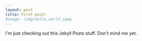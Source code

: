 ```yaml
---
layout: post
title: First post!
#image: /img/hello_world.jpeg
---
```


I'm just checking out this Jekyll Posts stuff. Don't mind me yet.
